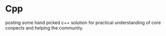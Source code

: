 # Cpp
posting some hand picked c++ solution for practical understanding of core conpects and helping the community.
